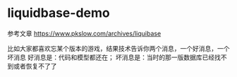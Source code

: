 # liquidbase-demo

参考文章
https://www.pkslow.com/archives/liquibase

比如大家都喜欢忘某个版本的游戏，结果技术告诉你两个消息，一个好消息，一个坏消息
好消息是：代码和模型都还在；
坏消息是：当时的那一版数据库已经找不到或者恢复不了了